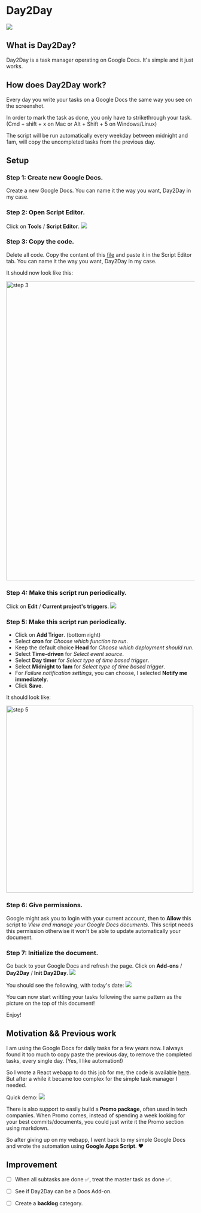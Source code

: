 # Day2Day

![](Images/Demo_Day2Day_full.png)

## What is Day2Day?

Day2Day is a task manager operating on Google Docs.
It's simple and it just works.


## How does Day2Day work?

Every day you write your tasks on a Google Docs the same way you see on the screenshot.

In order to mark the task as done, you only have to strikethrough your task. (Cmd + shift + x on Mac or Alt + Shift + 5 on Windows/Linux)

The script will be run automatically every weekday between midnight and 1am, will copy the uncompleted tasks from the previous day.

## Setup

### Step 1: Create new Google Docs.

Create a new Google Docs.
You can name it the way you want, Day2Day in my case.

### Step 2: Open Script Editor.

Click on **Tools** / **Script Editor**.
![](Images/Tuto_step2.png)

### Step 3: Copy the code.

Delete all code.
Copy the content of this [file](https://raw.githubusercontent.com/papay0/Day2Day/master/Code.gs) and paste it in the Script Editor tab.
You can name it the way you want, Day2Day in my case.

It should now look like this:

<img src="Images/Tuto_step3.png" alt="step 3" height="800"/>

### Step 4: Make this script run periodically.

Click on **Edit** / **Current project's triggers**.
![](Images/Tuto_step4.png)

### Step 5: Make this script run periodically.

- Click on **Add Triger**. (bottom right)
- Select **cron** for *Choose which function to run*.
- Keep the default choice **Head** for *Choose which deployment should run*.
- Select **Time-driven** for *Select event source*.
- Select **Day timer** for *Select type of time based trigger*.
- Select **Midnight to 1am** for *Select type of time based trigger*.
- For *Failure notification settings*, you can choose, I selected **Notify me immediately**.
- Click **Save**.

It should look like:

<img src="Images/Tuto_step5.png" alt="step 5" height="500"/>

### Step 6: Give permissions.

Google might ask you to login with your current account, then to **Allow** this script to *View and manage your Google Docs documents*.
This script needs this permission otherwise it won't be able to update automatically your document.

### Step 7: Initialize the document.

Go back to your Google Docs and refresh the page.
Click on **Add-ons** / **Day2Day** / **Init Day2Day**.
![](Images/Tuto_step7_1.png)

You should see the following, with today's date:
![](Images/Tuto_step7_2.png)

You can now start writting your tasks following the same pattern as the picture on the top of this document!

Enjoy!

## Motivation && Previous work

I am using the Google Docs for daily tasks for a few years now.
I always found it too much to copy paste the previous day, to remove the completed tasks, every single day. (Yes, I like automation!)

So I wrote a React webapp to do this job for me, the code is available [here](https://github.com/papay0/day-to-day).
But after a while it became too complex for the simple task manager I needed.

Quick demo:
![](Images/Demo_daytoday.gif)

There is also support to easily build a **Promo package**, often used in tech companies.
When Promo comes, instead of spending a week looking for your best commits/documents, you could just write it the Promo section using markdown.

So after giving up on my webapp, I went back to my simple Google Docs and wrote the automation using **Google Apps Script**. ❤️

## Improvement

- [ ] When all subtasks are done ✅, treat the master task as done ✅.
- [ ] See if Day2Day can be a Docs Add-on.
- [ ] Create a **backlog** category.

